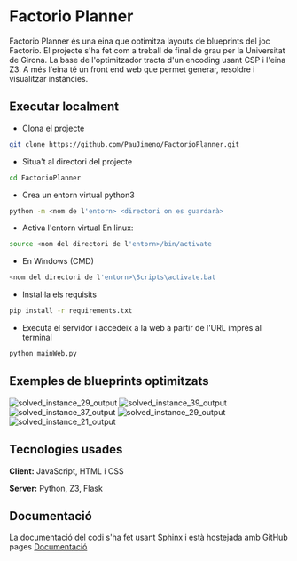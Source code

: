 # Factorio Planner

Factorio Planner és una eina que optimitza layouts de blueprints del joc Factorio. El projecte s'ha fet com a treball de final de grau per la Universitat de Girona.
La base de l'optimitzador tracta d'un encoding usant CSP i l'eina Z3. A més l'eina té un front end web que permet generar, resoldre i visualitzar instàncies.

## Executar localment

- Clona el projecte

```bash
git clone https://github.com/PauJimeno/FactorioPlanner.git
```

- Situa't al directori del projecte

```bash
cd FactorioPlanner
```

- Crea un entorn virtual python3
```bash
python -m <nom de l'entorn> <directori on es guardarà>
```

- Activa l'entorn virtual
En linux:
```bash
source <nom del directori de l'entorn>/bin/activate
```
- En Windows (CMD)
```bash
<nom del directori de l'entorn>\Scripts\activate.bat
```
- Instal·la els requisits
```bash
pip install -r requirements.txt
```

- Executa el servidor i accedeix a la web a partir de l'URL imprès al terminal
```bash
python mainWeb.py
```

## Exemples de blueprints optimitzats

![solved_instance_29_output](https://github.com/user-attachments/assets/1a148008-0c84-4e83-ac59-bc4586564eb7)
![solved_instance_39_output](https://github.com/user-attachments/assets/2dfc8b10-1759-48ea-94be-a93c7db0b5f8)
![solved_instance_37_output](https://github.com/user-attachments/assets/a4d4ed1c-7183-44e3-acc8-6a5acb13dfa2)
![solved_instance_29_output](https://github.com/user-attachments/assets/e3626c38-7882-4a9b-bb2f-397b24984070)
![solved_instance_21_output](https://github.com/user-attachments/assets/97854d25-88f8-45b9-9a04-3ef644d489c9)

## Tecnologies usades

**Client:** JavaScript, HTML i CSS

**Server:** Python, Z3, Flask

## Documentació
La documentació del codi s'ha fet usant Sphinx i està hostejada amb GitHub pages
[Documentació](https://paujimeno.github.io/FactorioPlanner/)
